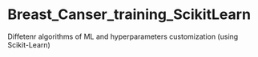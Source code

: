 # Breast_Canser_training_ScikitLearn
Diffetenr algorithms of ML and hyperparameters customization (using Scikit-Learn)
